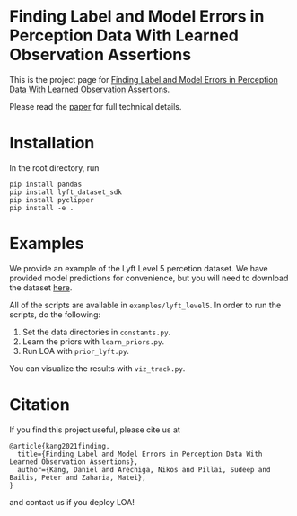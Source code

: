 # Finding Label and Model Errors in Perception Data With Learned Observation Assertions

This is the project page for [Finding Label and Model Errors in Perception Data With Learned Observation Assertions](https://ddkang.github.io/papers/2021/loa-vldb-workshop.pdf).

Please read the [paper](https://ddkang.github.io/papers/2021/loa-vldb-workshop.pdf) for full technical details.


# Installation

In the root directory, run
```
pip install pandas
pip install lyft_dataset_sdk
pip install pyclipper
pip install -e .
```


# Examples

We provide an example of the Lyft Level 5 percetion dataset.
We have provided model predictions for convenience, but you will need to download the dataset [here](https://level-5.global/data/perception/).

All of the scripts are available in `examples/lyft_level5`. In order to run the scripts, do the following:
1. Set the data directories in `constants.py`.
2. Learn the priors with `learn_priors.py`.
3. Run LOA with `prior_lyft.py`.

You can visualize the results with `viz_track.py`.



# Citation 

If you find this project useful, please cite us at
```
@article{kang2021finding,
  title={Finding Label and Model Errors in Perception Data With Learned Observation Assertions},
  author={Kang, Daniel and Arechiga, Nikos and Pillai, Sudeep and Bailis, Peter and Zaharia, Matei},
}
```
and contact us if you deploy LOA!
